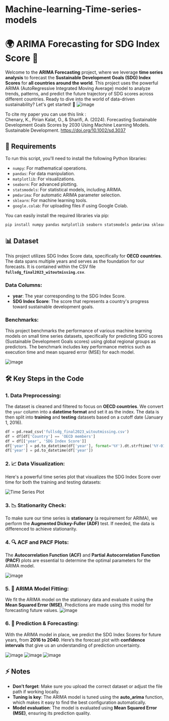 # Machine-learning-Time-series-models


# 🌍 ARIMA Forecasting for SDG Index Score 🚀

Welcome to the **ARIMA Forecasting** project, where we leverage **time series analysis** to forecast the **Sustainable Development Goals (SDG) Index Scores** for **all countries around the world**. This project uses the powerful ARIMA (AutoRegressive Integrated Moving Average) model to analyze trends, patterns, and predict the future trajectory of SDG scores across different countries. Ready to dive into the world of data-driven sustainability? Let's get started! 🌱
![image](https://github.com/user-attachments/assets/c6a234c8-a109-49ba-ba91-de0718f929f1)

To cite my paper you can use this link :  
Chenary, K., Pirian Kalat, O., & Sharifi, A. (2024). Forecasting Sustainable Development Goals Scores by 2030 Using Machine Learning Models. Sustainable Development. https://doi.org/10.1002/sd.3037

## 🔧 Requirements

To run this script, you'll need to install the following Python libraries:

- `numpy`: For mathematical operations.
- `pandas`: For data manipulation.
- `matplotlib`: For visualizations.
- `seaborn`: For advanced plotting.
- `statsmodels`: For statistical models, including ARIMA.
- `pmdarima`: For automatic ARIMA parameter selection.
- `sklearn`: For machine learning tools.
- `google.colab`: For uploading files if using Google Colab.

You can easily install the required libraries via pip:

```bash
pip install numpy pandas matplotlib seaborn statsmodels pmdarima sklearn
```

## 📊 Dataset

This project utilizes SDG Index Score data, specifically for **OECD countries**. The data spans multiple years and serves as the foundation for our forecasts. It is contained within the CSV file **`fullsdg_final2023_witoutmissing.csv`**.

### Data Columns:

- **year**: The year corresponding to the SDG Index Score.
- **SDG Index Score**: The score that represents a country's progress toward sustainable development goals.

### Benchmarks:
This project benchmarks the performance of various machine learning models on small time series datasets, specifically for predicting SDG scores (Sustainable Development Goals scores) using global regional groups as predictors. The benchmark includes key performance metrics such as execution time and mean squared error (MSE) for each model.

![image](https://github.com/user-attachments/assets/9b2e4127-f627-4eff-9a5a-da79f61b8f1f)


## 🛠️ Key Steps in the Code

### 1. Data Preprocessing:

The dataset is cleaned and filtered to focus on **OECD countries**. We convert the `year` column into a **datetime format** and set it as the index. The data is then split into **training** and **testing** datasets based on a cutoff date (January 1, 2016).

```python
df = pd.read_csv('fullsdg_final2023_witoutmissing.csv')
df = df[df['Country'] == 'OECD members']
df = df[['year', 'SDG Index Score']]
df['year'] = pd.to_datetime(df['year'], format='%Y').dt.strftime('%Y-01-01')
df['year'] = pd.to_datetime(df['year'])
```

### 2. 📈 Data Visualization:

Here's a powerful time series plot that visualizes the SDG Index Score over time for both the training and testing datasets:

![Time Series Plot](images/train_test_plot.png)

### 3. 📉 Stationarity Check:

To make sure our time series is **stationary** (a requirement for ARIMA), we perform the **Augmented Dickey-Fuller (ADF)** test. If needed, the data is differenced to achieve stationarity.

### 4. 🔍 ACF and PACF Plots:

The **Autocorrelation Function (ACF)** and **Partial Autocorrelation Function (PACF)** plots are essential to determine the optimal parameters for the ARIMA model.

![image](https://github.com/user-attachments/assets/abc96e75-2942-40d4-ba91-23f5f3dc1322)


### 5. 🔧 ARIMA Model Fitting:

We fit the ARIMA model on the stationary data and evaluate it using the **Mean Squared Error (MSE)**. Predictions are made using this model for forecasting future values.
![image](https://github.com/user-attachments/assets/ed465a88-4772-459e-aa4e-3a5a48640ba3)


### 6. 📅 Prediction & Forecasting:

With the ARIMA model in place, we predict the SDG Index Scores for future years, from **2016 to 2040**. Here’s the forecast plot with **confidence intervals** that give us an understanding of prediction uncertainty.


![image](https://github.com/user-attachments/assets/83239a95-9e35-47fc-87d8-ba6c3db2e556)
![image](https://github.com/user-attachments/assets/b3b88cea-0160-49e5-87f4-273a2134d9a3)
![image](https://github.com/user-attachments/assets/880e50bf-3d80-4f8b-b74a-f4f2ddca5f3f)


## ⚡ Notes

- **Don’t forget**: Make sure you upload the correct dataset or adjust the file path if working locally.
- **Tuning is key**: The ARIMA model is tuned using the **auto_arima** function, which makes it easy to find the best configuration automatically.
- **Model evaluation**: The model is evaluated using **Mean Squared Error (MSE)**, ensuring its prediction quality.


